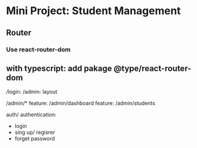 # Mini Project: Student Management

## Router

### Use react-router-dom

## with typescript: add pakage @type/react-router-dom

/login:
/admin: layout

/admin/\*
feature: /admin/dashboard
feature: /admin/students

auth/ authentication:

- login
- sing up/ regisrer
- forget password

